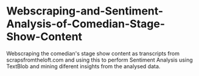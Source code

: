 # Webscraping-and-Sentiment-Analysis-of-Comedian-Stage-Show-Content
Webscraping the comedian's stage show content as transcripts from scrapsfromtheloft.com and using this to perform Sentiment Analysis using TextBlob and mining diferent insights from the analysed data.
